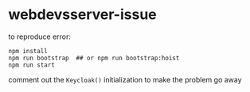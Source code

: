 # webdevsserver-issue

to reproduce error:

```
npm install
npm run bootstrap  ## or npm run bootstrap:hoist
npm run start
```

comment out the `Keycloak()` initialization to make the problem go away 
